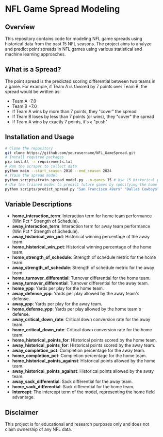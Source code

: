 # NFL Game Spread Modeling
## Overview
This repository contains code for modeling NFL game spreads using historical data from the past 15 NFL seasons. The project aims to analyze and predict point spreads in NFL games using various statistical and machine learning approaches.
## What is a Spread?
The point spread is the predicted scoring differential between two teams in a game. For example, if Team A is favored by 7 points over Team B, the spread would be written as:
- Team A -7.0
- Team B +7.0
- If Team A wins by more than 7 points, they "cover" the spread
- If Team B loses by less than 7 points (or wins), they "cover" the spread
- If Team A wins by exactly 7 points, it's a "push"
## Installation and Usage
```bash
# Clone the repository
git clone https://github.com/yourusername/NFL_GameSpread.git
# Install required packages
pip install -r requirements.txt
# Run the scraper to collect data
python main --start_season 2010 --end_season 2024 
# Train the spread model
python scripts/train_spread_model.py --n-games 15 # Use 15 historical games
# Use the trained model to predict future games by specifying the home and away team, respectively
python scripts/predict_spread.py "San Francisco 49ers" "Dallas Cowboys"
```
## Variable Descriptions
- **home_interaction_term**: Interaction term for home team performance (Win Pct * Strength of Schedule).
- **away_interaction_term**: Interaction term for away team performance (Win Pct * Strength of Schedule).
- **away_historical_win_pct**: Historical winning percentage of the away team.
- **home_historical_win_pct**: Historical winning percentage of the home team.
- **home_strength_of_schedule**: Strength of schedule metric for the home team.
- **away_strength_of_schedule**: Strength of schedule metric for the away team.
- **home_turnover_differential**: Turnover differential for the home team.
- **away_turnover_differential**: Turnover differential for the away team.
- **home_ypp**: Yards per play for the home team.
- **away_defense_ypp**: Yards per play allowed by the away team's defense.
- **away_ypp**: Yards per play for the away team.
- **home_defense_ypp**: Yards per play allowed by the home team's defense.
- **away_critical_down_rate**: Critical down conversion rate for the away team.
- **home_critical_down_rate**: Critical down conversion rate for the home team.
- **home_historical_points_for**: Historical points scored by the home team.
- **away_historical_points_for**: Historical points scored by the away team.
- **away_completion_pct**: Completion percentage for the away team.
- **home_completion_pct**: Completion percentage for the home team.
- **home_historical_points_against**: Historical points allowed by the home team.
- **away_historical_points_against**: Historical points allowed by the away team.
- **away_sack_differential**: Sack differential for the away team.
- **home_sack_differential**: Sack differential for the home team.
- **Intercept**: The intercept term of the model, representing the home field advantage.

## Disclaimer
This project is for educational and research purposes only and does not claim ownership of any NFL data.

